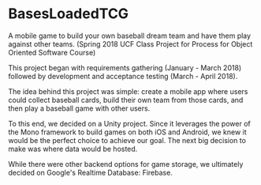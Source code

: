 # BasesLoadedTCG
A mobile game to build your own baseball dream team and have them play against other teams. (Spring 2018 UCF Class Project for Process for Object Oriented Software Course)

This project began with requirements gathering (January - March 2018) followed by development and acceptance testing (March - April 2018).

The idea behind this project was simple: create a mobile app where users could collect baseball cards, build their own team from those cards, and then play a baseball game with other users.

To this end, we decided on a Unity project. Since it leverages the power of the Mono framework to build games on both iOS and Android, we knew it would be the perfect choice to achieve our goal. The next big decision to make was where data would be hosted.

While there were other backend options for game storage, we ultimately decided on Google's Realtime Database: Firebase. 
